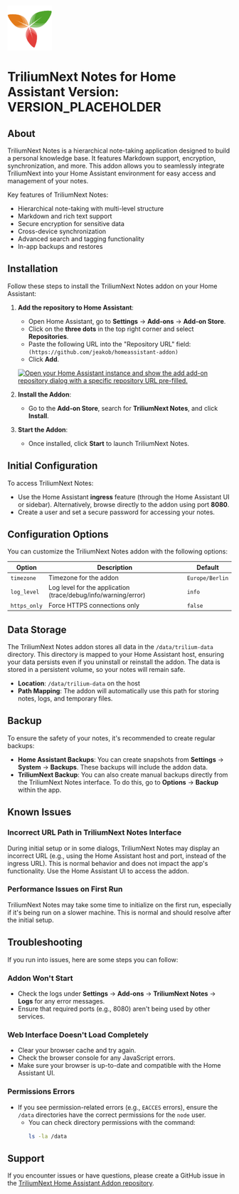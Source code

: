 <img src="trill.png" width="100" height="100">

# TriliumNext Notes for Home Assistant Version: VERSION_PLACEHOLDER


## About

TriliumNext Notes is a hierarchical note-taking application designed to build a personal knowledge base. It features Markdown support, encryption, synchronization, and more. This addon allows you to seamlessly integrate TriliumNext into your Home Assistant environment for easy access and management of your notes.

Key features of TriliumNext Notes:
- Hierarchical note-taking with multi-level structure
- Markdown and rich text support
- Secure encryption for sensitive data
- Cross-device synchronization
- Advanced search and tagging functionality
- In-app backups and restores

## Installation

Follow these steps to install the TriliumNext Notes addon on your Home Assistant:

1. **Add the repository to Home Assistant**:
   - Open Home Assistant, go to **Settings** → **Add-ons** → **Add-on Store**.
   - Click on the **three dots** in the top right corner and select **Repositories**.
   - Paste the following URL into the "Repository URL" field:
     ```(https://github.com/jeakob/homeassistant-addon)```
   - Click **Add**.

   [![Open your Home Assistant instance and show the add add-on repository dialog with a specific repository URL pre-filled.](https://my.home-assistant.io/badges/supervisor_add_addon_repository.svg)](https://my.home-assistant.io/redirect/supervisor_add_addon_repository/?repository_url=https%3A%2F%2Fgithub.com%2Fjeakob%2Fhomeassistant-addons)

2. **Install the Addon**:
   - Go to the **Add-on Store**, search for **TriliumNext Notes**, and click **Install**.

3. **Start the Addon**:
   - Once installed, click **Start** to launch TriliumNext Notes.

## Initial Configuration

To access TriliumNext Notes:
- Use the Home Assistant **ingress** feature (through the Home Assistant UI or sidebar). Alternatively, browse directly to the addon using port **8080**.
- Create a user and set a secure password for accessing your notes.

## Configuration Options

You can customize the TriliumNext Notes addon with the following options:

| Option         | Description                                         | Default        |
|----------------|-----------------------------------------------------|----------------|
| `timezone`     | Timezone for the addon                              | `Europe/Berlin`|
| `log_level`    | Log level for the application (trace/debug/info/warning/error) | `info`         |
| `https_only`   | Force HTTPS connections only                       | `false`        |

## Data Storage

The TriliumNext Notes addon stores all data in the `/data/trilium-data` directory. This directory is mapped to your Home Assistant host, ensuring your data persists even if you uninstall or reinstall the addon. The data is stored in a persistent volume, so your notes will remain safe.

- **Location**: `/data/trilium-data` on the host
- **Path Mapping**: The addon will automatically use this path for storing notes, logs, and temporary files.

## Backup

To ensure the safety of your notes, it's recommended to create regular backups:

- **Home Assistant Backups**: You can create snapshots from **Settings** → **System** → **Backups**. These backups will include the addon data.
- **TriliumNext Backup**: You can also create manual backups directly from the TriliumNext Notes interface. To do this, go to **Options** → **Backup** within the app.

## Known Issues

### Incorrect URL Path in TriliumNext Notes Interface

During initial setup or in some dialogs, TriliumNext Notes may display an incorrect URL (e.g., using the Home Assistant host and port, instead of the ingress URL). This is normal behavior and does not impact the app's functionality. Use the Home Assistant UI to access the addon.

### Performance Issues on First Run

TriliumNext Notes may take some time to initialize on the first run, especially if it's being run on a slower machine. This is normal and should resolve after the initial setup.

## Troubleshooting

If you run into issues, here are some steps you can follow:

### Addon Won't Start
- Check the logs under **Settings** → **Add-ons** → **TriliumNext Notes** → **Logs** for any error messages.
- Ensure that required ports (e.g., 8080) aren't being used by other services.

### Web Interface Doesn't Load Completely
- Clear your browser cache and try again.
- Check the browser console for any JavaScript errors.
- Make sure your browser is up-to-date and compatible with the Home Assistant UI.

### Permissions Errors
- If you see permission-related errors (e.g., `EACCES` errors), ensure the `/data` directories have the correct permissions for the `node` user.
  - You can check directory permissions with the command:
    ```bash
    ls -la /data
    ```

## Support

If you encounter issues or have questions, please create a GitHub issue in the [TriliumNext Home Assistant Addon repository](https://github.com/jeakob/homeassistant-addons/trillium/issues).


